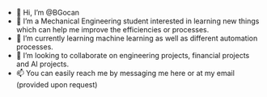 - 👋 Hi, I’m @BGocan
- 👀 I’m a Mechanical Engineering student interested in learning new things which can help me improve the efficiencies or processes.
- 🌱 I’m currently learning machine learning as well as different automation processes.
- 💞️ I’m looking to collaborate on engineering projects, financial projects and AI projects.
- 📫 You can easily reach me by messaging me here or at my email (provided upon request)

<!---
BGocan/BGocan is a ✨ special ✨ repository because its `README.md` (this file) appears on your GitHub profile.
You can click the Preview link to take a look at your changes.
--->
